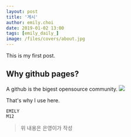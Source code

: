 ```yaml
---
layout: post
title: '게시'
author: emily.choi
date: 2019-01-02 13:00
tags: [emily_daily_]
image: /files/covers/about.jpg
---
```


This is my first post.

## Why github pages?
A github is the bigest opensource community.
![](/files/markdown.jpg)


That's why I use here.
```
EMILY
M12

```



> 위 내용은 은영이가 작성

